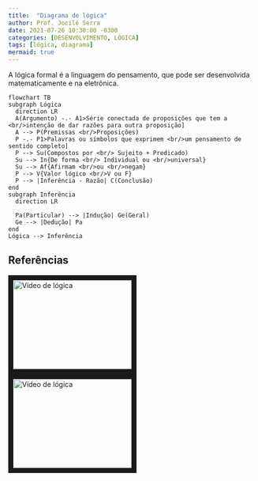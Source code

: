 ```yaml
---
title:  "Diagrama de lógica"
author: Prof. Jocilé Serra
date: 2021-07-26 10:30:00 -0300
categories: [DESENVOLVIMENTO, LÓGICA]
tags: [lógica, diagrama]
mermaid: true
---
```

A lógica formal é a linguagem do pensamento, que pode ser desenvolvida matematicamente e na eletrônica.

```mermaid
flowchart TB
subgraph Lógica
  direction LR
  A(Argumento) -.- A1>Série conectada de proposições que tem a <br/>intenção de dar razões para outra proposição]
  A --> P(Premissas <br/>Proposições)
  P -.- P1>Palavras ou símbolos que exprimem <br/>um pensamento de sentido completo]
  P --> Su(Compostos por <br/> Sujeito + Predicado)
  Su --> In{De forma <br/> Individual ou <br/>universal}
  Su --> Af{Afirmam <br/>ou <br/>negam}
  P --> V{Valor lógico <br/>V ou F}
  P --> |Inferência - Razão| C(Conclusão)
end
subgraph Inferência
  direction LR

  Pa(Particular) --> |Indução| Ge(Geral)
  Ge --> |Dedução| Pa
end
Lógica --> Inferência

```

## Referências

<a href="http://www.youtube.com/watch?feature=player_embedded&v=-Mi50m87ffY" target="_blank"><img src="http://img.youtube.com/vi/-Mi50m87ffY/0.jpg" alt="Vídeo de lógica" width="240" height="180" border="10" /></a> 
<a href="http://www.youtube.com/watch?feature=player_embedded&v=-u-R_dAtEP9k" target="_blank"><img src="http://img.youtube.com/vi/u-R_dAtEP9k/0.jpg" alt="Vídeo de lógica" width="240" height="180" border="10" /></a>

